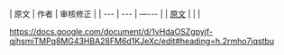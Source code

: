 
| 原文 | 作者 | 审核修正 |
| --- | --- | —--- |
| [原文](http://hyperledger-fabric.readthedocs.io/en/latest/configtx.html) |  |  |

https://docs.google.com/document/d/1vHdaOSZgpyjf-qjhsmiTMPq8MG43HBA28FM6d1KJeXc/edit#heading=h.2rmho7iqstbu